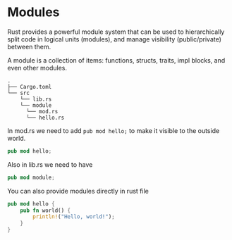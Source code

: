 # Modules

Rust provides a powerful module system that can be used to hierarchically split code in logical units (modules), and manage visibility (public/private) between them.

A module is a collection of items: functions, structs, traits, impl blocks, and even other modules.

```shell
.
├── Cargo.toml
└── src
    └── lib.rs
    └── module
      └── mod.rs
      └── hello.rs
```

In mod.rs we need to add `pub mod hello;` to make it visible to the outside world.

```rust
pub mod hello;
```

Also in lib.rs we need to have

```rust
pub mod module;
```

You can also provide modules directly in rust file

```rust
pub mod hello {
    pub fn world() {
        println!("Hello, world!");
    }
}
```